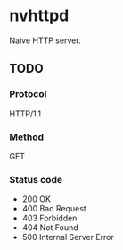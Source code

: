 # nvhttpd

Naive HTTP server.

## TODO

### Protocol

HTTP/1.1

### Method

GET

### Status code

- 200 OK
- 400 Bad Request
- 403 Forbidden
- 404 Not Found
- 500 Internal Server Error

